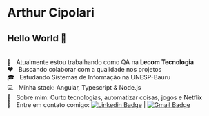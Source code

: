 # Arthur Cipolari

## Hello World 👋

 <br/> :round_pushpin: &nbsp;  Atualmente estou trabalhando como QA na **Lecom Tecnologia**
 <br/> :heart: &nbsp; Buscando colaborar com a qualidade nos projetos
 <br/> 🎓 &nbsp; Estudando Sistemas de Informação na UNESP-Bauru
 <br/> :computer: &nbsp; Minha stack: Angular, Typescript & Node.js
 <br/> 💬  &nbsp; Sobre mim: Curto tecnologias, automatizar coisas, jogos e Netflix
 <br/> :email: &nbsp; Entre em contato comigo: [![Linkedin Badge](https://img.shields.io/badge/-ArthurCipolari-blue?style=flat-square&logo=Linkedin&logoColor=white&link=https://www.linkedin.com/in/arthurcipolari/)](https://www.linkedin.com/in/arthurcipolari/) 
| 
[![Gmail Badge](https://img.shields.io/badge/-arthur.cipolari@gmail.com-c14438?style=flat-square&logo=Gmail&logoColor=white&link=mailto:arthur.cipolari@gmail.com)](mailto:arthur.cipolari@gmail.com)

